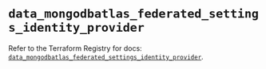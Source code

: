 # `data_mongodbatlas_federated_settings_identity_provider`

Refer to the Terraform Registry for docs: [`data_mongodbatlas_federated_settings_identity_provider`](https://registry.terraform.io/providers/mongodb/mongodbatlas/1.15.3/docs/data-sources/federated_settings_identity_provider).

